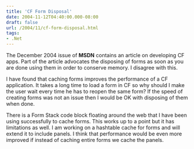 ```yaml
---
title: 'CF Form Disposal'
date: 2004-11-12T04:40:00.000-08:00
draft: false
url: /2004/11/cf-form-disposal.html
tags: 
- .Net
---
```


The December 2004 issue of **MSDN** contains an article on developing CF apps. Part of the article advocates the disposing of forms as soon as you are done using them in order to conserve memory. I disagree with this.  
  
I have found that caching forms improves the performance of a CF application. It takes a long time to load a form in CF so why should I make the user wait every time he has to reopen the same form? If the speed of creating forms was not an issue then I would be OK with disposing of them when done.  
  
There is a Form Stack code block floating around the web that I have been using successfully to cache forms. This works up to a point but it has limitations as well. I am working on a hashtable cache for forms and will extend it to include panels. I think that performance would be even more improved if instead of caching entire forms we cache the panels.